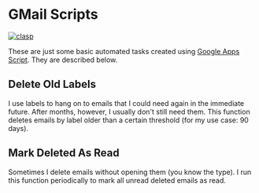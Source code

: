 # GMail Scripts

[![clasp](https://img.shields.io/badge/built%20with-clasp-4285f4.svg)](https://github.com/google/clasp)

These are just some basic automated tasks created using [Google Apps Script](https://www.google.com/script/start/). They are described below.

## Delete Old Labels

I use labels to hang on to emails that I could need again in the immediate future. After months, however, I usually don't still need them. This function deletes emails by label older than a certain threshold (for my use case: 90 days).

## Mark Deleted As Read

Sometimes I delete emails without opening them (you know the type). I run this function periodically to mark all unread deleted emails as read.
